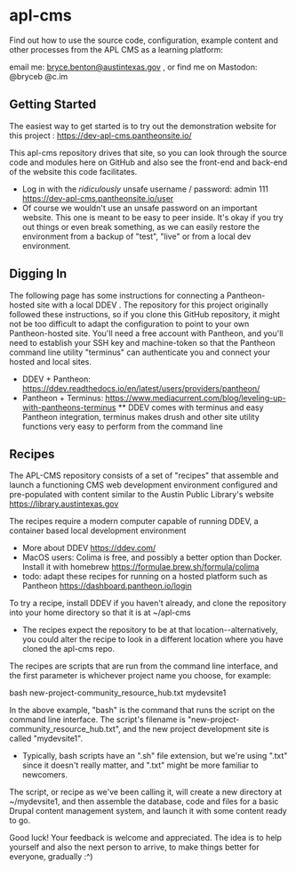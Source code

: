 # apl-cms

Find out how to use the source code, configuration, example content and other processes from the APL CMS as a learning platform:

email me: bryce.benton@austintexas.gov , or find me on Mastodon: @bryceb @c.im

## Getting Started ##
The easiest way to get started is to try out the demonstration website for this project : https://dev-apl-cms.pantheonsite.io/

This apl-cms repository drives that site, so you can look through the source code and modules here on GitHub and also see the front-end and back-end of the website this code facilitates. 
* Log in with the _ridiculously_ unsafe username / password: admin 111 https://dev-apl-cms.pantheonsite.io/user
* Of course we wouldn't use an unsafe password on an important website. This one is meant to be easy to peer inside. It's okay if you try out things or even break something, as we can easily restore the environment from a backup of "test", "live" or from a local dev environment. 

## Digging In ##

The following page has some instructions for connecting a Pantheon-hosted site with a local DDEV . The repository for this project originally followed these instructions, so if you clone this GitHub repository, it might not be too difficult to adapt the configuration to point to your own Pantheon-hosted site. You'll need a free account with Pantheon, and you'll need to establish your SSH key and machine-token so that the Pantheon command line utility "terminus" can authenticate you and connect your hosted and local sites.
* DDEV + Pantheon: https://ddev.readthedocs.io/en/latest/users/providers/pantheon/
* Pantheon + Terminus: https://www.mediacurrent.com/blog/leveling-up-with-pantheons-terminus
** DDEV comes with terminus and easy Pantheon integration, terminus makes drush and other site utility functions very easy to perform from the command line

## Recipes ##

The APL-CMS repository consists of a set of "recipes" that assemble and launch a functioning CMS web development environment configured and pre-populated with content similar to the Austin Public Library's website https://library.austintexas.gov

The recipes require a modern computer capable of running DDEV, a container based local development environment
* More about DDEV https://ddev.com/
* MacOS users: Colima is free, and possibly a better option than Docker. Install it with homebrew https://formulae.brew.sh/formula/colima
* todo: adapt these recipes for running on a hosted platform such as Pantheon https://dashboard.pantheon.io/login

To try a recipe, install DDEV if you haven't already, and clone the repository into your home directory so that it is at ~/apl-cms
* The recipes expect the repository to be at that location--alternatively, you could alter the recipe to look in a different location where you have cloned the apl-cms repo.

The recipes are scripts that are run from the command line interface, and the first parameter is whichever project name you choose, for example:

bash new-project-community_resource_hub.txt mydevsite1

In the above example, "bash" is the command that runs the script on the command line interface. 
The script's filename is "new-project-community_resource_hub.txt", and the new project development site is called "mydevsite1". 
* Typically, bash scripts have an ".sh" file extension, but we're using ".txt" since it doesn't really matter, and ".txt" might be more familiar to newcomers.

The script, or recipe as we've been calling it, will create a new directory at ~/mydevsite1, and then assemble the database, code and files for a basic Drupal content management system, and launch it with some content ready to go.

Good luck! Your feedback is welcome and appreciated. The idea is to help yourself and also the next person to arrive, to make things better for everyone, gradually :^) 
